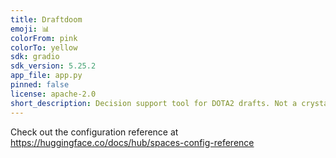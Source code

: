 ```yaml
---
title: Draftdoom
emoji: 📊
colorFrom: pink
colorTo: yellow
sdk: gradio
sdk_version: 5.25.2
app_file: app.py
pinned: false
license: apache-2.0
short_description: Decision support tool for DOTA2 drafts. Not a crystal ball.
---
```


Check out the configuration reference at https://huggingface.co/docs/hub/spaces-config-reference
